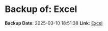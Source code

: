 # Backup of: Excel

**Backup Date**: 2025-03-10 18:51:38
**Link**: [Excel](https://przemienniki.net/export/przemienniki.xls)
